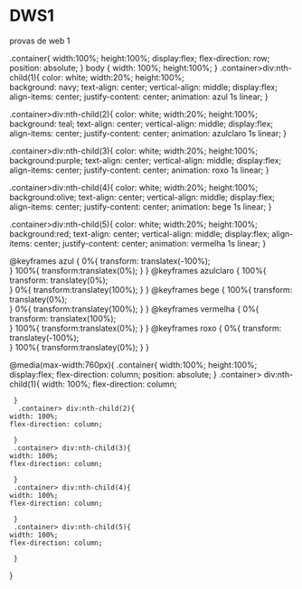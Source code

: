 # DWS1
provas de web 1 


.container{
    width:100%;
    height:100%;
    display:flex;
    flex-direction: row;
    position: absolute;
   }
body
{
    width: 100%;
    height:100%;
}
.container>div:nth-child(1){
    color: white;
    width:20%;
    height:100%;     
    background: navy; 
    text-align: center;
    vertical-align: middle;
    display:flex;
    align-items: center;
    justify-content: center;
    animation: azul 1s linear;
}


.container>div:nth-child(2){ 
    color: white;
    width:20%;
    height:100%;
    background: teal;
    text-align: center;
    vertical-align: middle;
     display:flex;
     align-items: center;
    justify-content: center;
    animation: azulclaro 1s linear;
}

.container>div:nth-child(3){
    color: white;
    width:20%;
    height:100%;
    background:purple;
    text-align: center;
    vertical-align: middle;
    display:flex;
    align-items: center;
    justify-content: center;
    animation: roxo 1s linear;
}

.container>div:nth-child(4){
    color: white;
    width:20%;
    height:100%;
    background:olive;
    text-align: center;
    vertical-align: middle;
    display:flex;
   align-items: center;
    justify-content: center;
    animation: bege 1s linear;
}

.container>div:nth-child(5){
   color: white;
    width:20%;
    height:100%;
    background:red;
    text-align: center;
    vertical-align: middle;
    display:flex;
    align-items: center;
    justify-content: center;
    animation: vermelha 1s linear;
}

  @keyframes azul {
      0%{ transform: translatex(-100%);  
       }
       100%{
           transform:translatex(0%);
       }
   }
   @keyframes azulclaro {
      100%{ transform: translatey(0%);  
       }
       0%{
           transform:translatey(100%);
       }
   }
   @keyframes bege {
      100%{ transform: translatey(0%);  
       }
       0%{
           transform:translatey(100%);
       }
   }
   @keyframes vermelha {
      0%{ transform: translatex(100%);  
       }
       100%{
           transform:translatex(0%);
       }
   }
   @keyframes roxo {
     0%{ transform: translatey(-100%);  
       }
      100%{
           transform:translatey(0%);
       }
   }
   
   @media(max-width:760px){
      .container{
    width:100%;
    height:100%;
    display:flex;
    flex-direction: column;
    position: absolute;
   }
     .container> div:nth-child(1){
    width: 100%;
    flex-direction: column;
   
     }
      .container> div:nth-child(2){
    width: 100%;
    flex-direction: column;
    
     }
     .container> div:nth-child(3){
    width: 100%;
    flex-direction: column;
   
     }
     .container> div:nth-child(4){
    width: 100%;
    flex-direction: column;
   
     }
     .container> div:nth-child(5){
    width: 100%;
    flex-direction: column;
   
     }
   }
